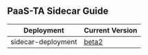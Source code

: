 ## PaaS-TA Sidecar Guide

|Deployment|Current Version| 
|-------------|-------------|
|sidecar-deployment| [beta2](https://github.com/PaaS-TA/sidecar-deployment/releases/tag/beta2) | 

